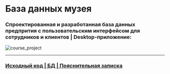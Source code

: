 # База данных музея

### Спроектированная и разработанная база данных предпрития с пользовательским интерфейсом для сотрудников и клиентов | Desktop-приложение:

![course_project](https://user-images.githubusercontent.com/57216951/227730147-309e3a48-560c-44dc-8197-a76ee16710a2.png)

---

### [Исходный код | БД | Пояснительная записка](https://disk.yandex.ru/d/txuH5jM_SZsx9g)
